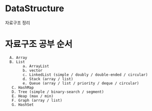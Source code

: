 # DataStructure
자료구조 정리

# 자료구조 공부 순서
      A. Array
      B. List
            a. ArrayList
            b. vector
            c. LinkedList (simple / doubly / double-ended / circular)
            d. Stack (array / list)
            e. Queue (array / list / priority / deque / circular)
       C. HashMap
       D. Tree (simple / binary-search / segment)
       E. Heap (max / min)
       F. Graph (array / list)
       G. HashSet
